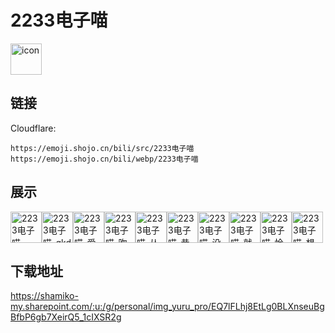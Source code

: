# 2233电子喵
<img src="https://emoji.shojo.cn/bili/src/2233电子喵/icon.png" width="50" height="50" alt="icon">

## 链接
Cloudflare:
```
https://emoji.shojo.cn/bili/src/2233电子喵
https://emoji.shojo.cn/bili/webp/2233电子喵
```
## 展示
<img src="https://emoji.shojo.cn/bili/src/2233电子喵/2233电子喵-awsl.png" width="50" height="50" alt="2233电子喵-awsl"><img src="https://emoji.shojo.cn/bili/src/2233电子喵/2233电子喵-gkd.png" width="50" height="50" alt="2233电子喵-gkd"><img src="https://emoji.shojo.cn/bili/src/2233电子喵/2233电子喵-爱了爱了.png" width="50" height="50" alt="2233电子喵-爱了爱了"><img src="https://emoji.shojo.cn/bili/src/2233电子喵/2233电子喵-吹爆老婆.png" width="50" height="50" alt="2233电子喵-吹爆老婆"><img src="https://emoji.shojo.cn/bili/src/2233电子喵/2233电子喵-从不中奖.png" width="50" height="50" alt="2233电子喵-从不中奖"><img src="https://emoji.shojo.cn/bili/src/2233电子喵/2233电子喵-恭喜这个.png" width="50" height="50" alt="2233电子喵-恭喜这个"><img src="https://emoji.shojo.cn/bili/src/2233电子喵/2233电子喵-没钱了.png" width="50" height="50" alt="2233电子喵-没钱了"><img src="https://emoji.shojo.cn/bili/src/2233电子喵/2233电子喵-就这.png" width="50" height="50" alt="2233电子喵-就这"><img src="https://emoji.shojo.cn/bili/src/2233电子喵/2233电子喵-恰柠檬.png" width="50" height="50" alt="2233电子喵-恰柠檬"><img src="https://emoji.shojo.cn/bili/src/2233电子喵/2233电子喵-想桃子.png" width="50" height="50" alt="2233电子喵-想桃子">

## 下载地址

https://shamiko-my.sharepoint.com/:u:/g/personal/img_yuru_pro/EQ7lFLhj8EtLg0BLXnseuBgBfbP6gb7XeirQ5_1cIXSR2g